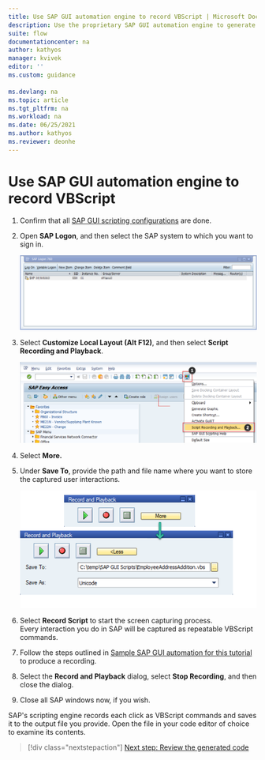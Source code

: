 ```yaml
---
title: Use SAP GUI automation engine to record VBScript | Microsoft Docs
description: Use the proprietary SAP GUI automation engine to generate VBScript output from recorded user interactions.
suite: flow
documentationcenter: na
author: kathyos
manager: kvivek
editor: ''
ms.custom: guidance

ms.devlang: na
ms.topic: article
ms.tgt_pltfrm: na
ms.workload: na
ms.date: 06/25/2021
ms.author: kathyos
ms.reviewer: deonhe
---
```


# Use SAP GUI automation engine to record VBScript

1. Confirm that all [SAP GUI scripting configurations](./prerequisites.md#sap-gui-scripting-configuration) are done.

1. Open **SAP Logon**, and then select the SAP system to which you want to sign in.

   ![Screenshot of SAP Login 760.](media/SAP-login-760.png)

1. Select **Customize Local Layout (Alt F12)**, and then select **Script Recording and Playback**.

   ![Screenshot of the SAP Easy Access system.](media/SAP-easy-access-system.png)

1. Select **More.**

1. Under **Save To**, provide the path and file name where you want to store the captured user interactions.

   ![Screenshot of saving the recording file in the Record and Playback dialog.](media/saving-recording-file.png)

1. Select **Record Script** to start the screen capturing process.  
    Every interaction you do in SAP will be captured as repeatable VBScript commands.

1. Follow the steps outlined in [Sample SAP GUI automation for this tutorial](sample-sap-scenario.md) to produce a recording.

1. Select the **Record and Playback** dialog, select **Stop Recording**, and then close the dialog.

1. Close all SAP windows now, if you wish.

SAP's scripting engine records each click as VBScript commands and saves it to the output file you provide. Open the file in your code editor of choice to examine its contents.

> [!div class="nextstepaction"]
> [Next step: Review the generated code](reviewing-generated-code.md)

